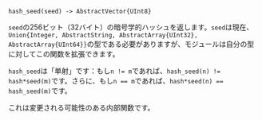 ```
hash_seed(seed) -> AbstractVector{UInt8}
```

`seed`の256ビット（32バイト）の暗号学的ハッシュを返します。`seed`は現在、`Union{Integer, AbstractString, AbstractArray{UInt32}, AbstractArray{UInt64}}`の型である必要がありますが、モジュールは自分の型に対してこの関数を拡張できます。

`hash_seed`は「単射」です：もし`n != m`であれば、`hash_seed(n) != hash*seed(m)`です。さらに、もし`n == m`であれば、`hash*seed(n) == hash_seed(m)`です。

これは変更される可能性のある内部関数です。
